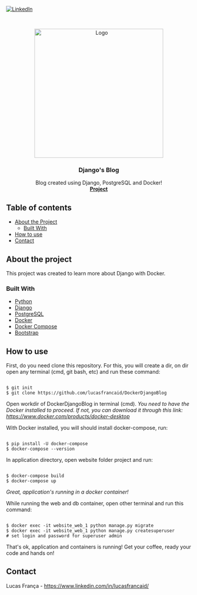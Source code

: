 <!-- PROJECT SHIELDS -->
[![LinkedIn][linkedin-shield]][linkedin-url]

<!-- PROJECT LOGO -->
<br />
<p align="center">
  <a href="https://github.com/lucasfrancaid/DockerDjangoBlog">
    <img src="https://uploaddeimagens.com.br/images/002/562/736/full/Design_sem_nome_%281%29.png?1585753127" alt="Logo" width="350" height="350">
  </a>

  <h3 align="center">Django's Blog</h3>

  <p align="center">
    Blog created using Django, PostgreSQL and Docker!
    <br />
    <a href="https://github.com/lucasfrancaid/DockerDjangoBlog"><strong>Project</strong></a>
  </p>
</p>



<!-- TABLE OF CONTENTS -->
## Table of contents

* [About the Project](#about-the-project)
  * [Built With](#built-with)
* [How to use](#how-to-use)
* [Contact](#contact)
<!--* [License](#license)-->


<!-- ABOUT THE PROJECT -->
## About the project

This project was created to learn more about Django with Docker.



### Built With
* [Python](https://www.python.org/)
* [Django](https://www.djangoproject.com/)
* [PostgreSQL](https://www.postgresql.org/)
* [Docker](https://www.docker.com/)
* [Docker Compose](https://docs.docker.com/compose/)
* [Bootstrap](https://getbootstrap.com/)



<!-- HOW TO USE -->
## How to use

First, do you need clone this repository.
For this, you will create a dir, on dir open any terminal (cmd, git bash, etc) and run these command:
<pre><code>
$ git init
$ git clone https://github.com/lucasfrancaid/DockerDjangoBlog
</code></pre>

Open workdir of DockerDjangoBlog in terminal (cmd). *You need to have the Docker installed to proceed. If not, you can download it through this link: https://www.docker.com/products/docker-desktop*

With Docker installed, you will should install docker-compose, run:
<pre><code>
$ pip install -U docker-compose
$ docker-compose --version
</code></pre>

In application directory, open website folder project and run:
<pre><code>
$ docker-compose build
$ docker-compose up
</code></pre>


*Great, application's running in a docker container!*


While running the web and db container, open other terminal and run this command:
<pre><code>
$ docker exec -it website_web_1 python manage.py migrate
$ docker exec -it website_web_1 python manage.py createsuperuser
# set login and password for superuser admin
</code></pre>


That's ok, application and containers is running! Get your coffee, ready your code and hands on!


<!-- LICENSE -->
<!-- ## License -->

<!-- Distributed under the MIT License. -->


<!-- CONTACT -->
## Contact

Lucas França - https://www.linkedin.com/in/lucasfrancaid/



<!-- MARKDOWN LINKS & IMAGES -->
<!-- https://www.markdownguide.org/basic-syntax/#reference-style-links -->
[linkedin-shield]: https://img.shields.io/badge/-LinkedIn-black.svg?style=flat-square&logo=linkedin&colorB=555
[linkedin-url]: https://linkedin.com/in/lucasfrancaid
